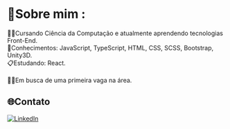 # 💫Sobre mim :
👩‍💻Cursando Ciência da Computação e atualmente aprendendo tecnologias Front-End.<br/>
🚧Conhecimentos: JavaScript, TypeScript, HTML, CSS, SCSS, Bootstrap, Unity3D. <br/>
📋Estudando: React.<br/><br/>
👨‍💼Em busca de uma primeira vaga na área.<br/>

## 🌐Contato
[![LinkedIn](https://img.shields.io/badge/LinkedIn-%230077B5.svg?logo=linkedin&logoColor=white)](https://linkedin.com/in/lipegabriell) 

